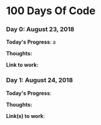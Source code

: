 # 100 Days Of Code

### Day 0: August 23, 2018 

**Today's Progress**: a

**Thoughts:** 

**Link to work:** 

### Day 1: August 24, 2018  

**Today's Progress**: 

**Thoughts:** 

**Link(s) to work**:
